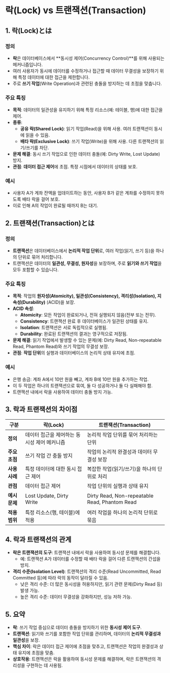 # 락(Lock) vs 트랜잭션(Transaction)

## 1. 락(Lock)とは

### 정의
- **락**은 데이터베이스에서 **동시성 제어(Concurrency Control)**를 위해 사용되는 메커니즘입니다.
- 여러 사용자가 동시에 데이터를 수정하거나 접근할 때 데이터 무결성을 보장하기 위해 특정 데이터에 대한 접근을 제한합니다.
- 주로 **쓰기 작업**(Write Operation)과 관련된 충돌을 방지하는 데 초점을 맞춥니다.

### 주요 특징
- **목적**: 데이터의 일관성을 유지하기 위해 특정 리소스(예: 테이블, 행)에 대한 접근을 제어.
- **종류**:
  - **공유 락(Shared Lock)**: 읽기 작업(Read)을 위해 사용. 여러 트랜잭션이 동시에 읽을 수 있음.
  - **배타 락(Exclusive Lock)**: 쓰기 작업(Write)을 위해 사용. 다른 트랜잭션의 읽기/쓰기를 차단.
- **문제 해결**: 동시 쓰기 작업으로 인한 데이터 충돌(예: Dirty Write, Lost Update) 방지.
- **관점**: **데이터 접근 제어**에 초점. 특정 시점에서 데이터의 상태를 보호.

### 예시
- 사용자 A가 계좌 잔액을 업데이트하는 동안, 사용자 B가 같은 계좌를 수정하지 못하도록 배타 락을 걸어 보호.
- 이로 인해 A의 작업이 완료될 때까지 B는 대기.

## 2. 트랜잭션(Transaction)とは

### 정의
- **트랜잭션**은 데이터베이스에서 **논리적 작업 단위**로, 여러 작업(읽기, 쓰기 등)을 하나의 단위로 묶어 처리합니다.
- 트랜잭션은 데이터의 **일관성, 무결성, 원자성**을 보장하며, 주로 **읽기와 쓰기 작업**을 모두 포함할 수 있습니다.

### 주요 특징
- **목적**: 작업의 **원자성(Atomicity), 일관성(Consistency), 격리성(Isolation), 지속성(Durability)** (ACID)을 보장.
- **ACID 속성**:
  - **Atomicity**: 모든 작업이 완료되거나, 전혀 실행되지 않음(전부 또는 전무).
  - **Consistency**: 트랜잭션 완료 후 데이터베이스가 일관된 상태를 유지.
  - **Isolation**: 트랜잭션은 서로 독립적으로 실행됨.
  - **Durability**: 완료된 트랜잭션의 결과는 영구적으로 저장됨.
- **문제 해결**: 읽기 작업에서 발생할 수 있는 문제(예: Dirty Read, Non-repeatable Read, Phantom Read)와 쓰기 작업의 무결성 보장.
- **관점**: **작업 단위**의 실행과 데이터베이스의 논리적 상태 유지에 초점.

### 예시
- 은행 송금: 계좌 A에서 10만 원을 빼고, 계좌 B에 10만 원을 추가하는 작업.
- 이 두 작업은 하나의 트랜잭션으로 묶여, 둘 다 성공하거나 둘 다 실패해야 함.
- 트랜잭션 내에서 락을 사용하여 데이터 충돌 방지 가능.

## 3. 락과 트랜잭션의 차이점

| **구분**          | **락(Lock)**                                  | **트랜잭션(Transaction)**                     |
|--------------------|---------------------------------------------|---------------------------------------------|
| **정의**          | 데이터 접근을 제어하는 동시성 제어 메커니즘 | 논리적 작업 단위를 묶어 처리하는 단위       |
| **주요 초점**     | 쓰기 작업 간 충돌 방지                     | 작업의 논리적 완결성과 데이터 무결성 보장   |
| **사용 사례**     | 특정 데이터에 대한 동시 접근 제어           | 복잡한 작업(읽기/쓰기)을 하나의 단위로 처리 |
| **관점**          | 데이터 접근 제어                           | 작업 단위의 실행과 상태 유지                |
| **예시 문제**     | Lost Update, Dirty Write                  | Dirty Read, Non-repeatable Read, Phantom Read |
| **적용 범위**     | 특정 리소스(행, 테이블)에 적용             | 여러 작업을 하나의 논리적 단위로 묶음       |

## 4. 락과 트랜잭션의 관계
- **락은 트랜잭션의 도구**: 트랜잭션 내에서 락을 사용하여 동시성 문제를 해결합니다.
  - 예: 트랜잭션 A가 데이터를 수정할 때 배타 락을 걸어 다른 트랜잭션의 간섭을 방지.
- **격리 수준(Isolation Level)**: 트랜잭션의 격리 수준(Read Uncommitted, Read Committed 등)에 따라 락의 동작이 달라질 수 있음.
  - 낮은 격리 수준: 더 많은 동시성을 허용하지만, 읽기 관련 문제(Dirty Read 등) 발생 가능.
  - 높은 격리 수준: 데이터 무결성을 강화하지만, 성능 저하 가능.

## 5. 요약
- **락**: 쓰기 작업 중심으로 데이터 충돌을 방지하기 위한 **동시성 제어 도구**.
- **트랜잭션**: 읽기와 쓰기를 포함한 작업 단위를 관리하며, 데이터의 **논리적 무결성과 일관성**을 보장.
- **핵심 차이**: 락은 데이터 접근 제어에 초점을 맞추고, 트랜잭션은 작업의 완결성과 상태 유지에 초점을 맞춤.
- **상호작용**: 트랜잭션은 락을 활용하여 동시성 문제를 해결하며, 락은 트랜잭션의 격리성을 구현하는 데 사용됨.